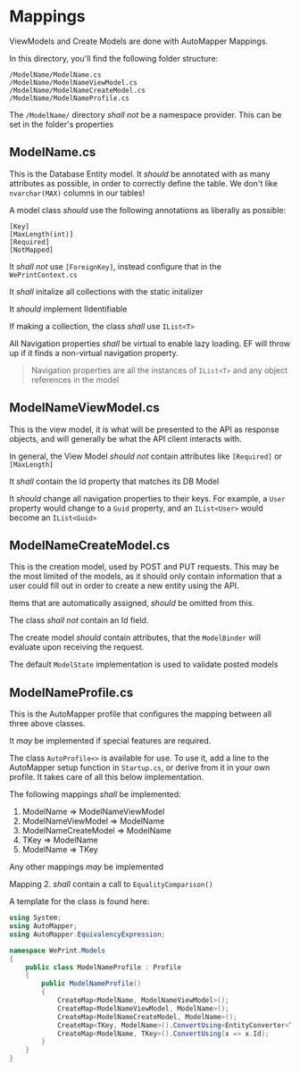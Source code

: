 ﻿# Mappings

ViewModels and Create Models are done with AutoMapper Mappings.

In this directory, you'll find the following folder structure:

```
/ModelName/ModelName.cs
/ModelName/ModelNameViewModel.cs
/ModelName/ModelNameCreateModel.cs
/ModelName/ModelNameProfile.cs
```

The `/ModelName/` directory *shall not* be a namespace provider. This can be set in the folder's properties

## ModelName.cs

This is the Database Entity model. It *should* be annotated with as many attributes as possible, in order to correctly define the table. We don't like `nvarchar(MAX)` columns in our tables!

A model class *should* use the following annotations as liberally as possible:

```
[Key]
[MaxLength(int)]
[Required]
[NotMapped]
```

It *shall not* use `[ForeignKey]`, instead configure that in the `WePrintContext.cs`

It *shall* initalize all collections with the static initalizer

It *should* implement IIdentifiable<TKey>

If making a collection, the class *shall* use `IList<T>`

All Navigation properties *shall* be virtual to enable lazy loading. EF will throw up if it finds a non-virtual navigation property.

> Navigation properties are all the instances of `IList<T>` and any object references in the model


## ModelNameViewModel.cs

This is the view model, it is what will be presented to the API as response objects, and will generally be what the API client interacts with.

In general, the View Model *should not* contain attributes like `[Required]` or `[MaxLength]`

It *shall* contain the Id property that matches its DB Model

It *should* change all navigation properties to their keys. For example, a `User` property would change to a `Guid` property, and an `IList<User>` would become an `IList<Guid>`

## ModelNameCreateModel.cs

This is the creation model, used by POST and PUT requests. This may be the most limited of the models, as it should only contain information that a user could fill out in order to create a new entity using the API.

Items that are automatically assigned, *should* be omitted from this.

The class *shall not* contain an Id field.

The create model *should* contain attributes, that the `ModelBinder` will evaluate upon receiving the request.

The default `ModelState` implementation is used to validate posted models

## ModelNameProfile.cs

This is the AutoMapper profile that configures the mapping between all three above classes.

It *may* be implemented if special features are required. 

The class `AutoProfile<>` is available for use. To use it, add a line to the AutoMapper setup function in `Startup.cs`, or derive from it in your own profile. It takes care of all this below implementation.

The following mappings *shall* be implemented:

1. ModelName => ModelNameViewModel
2. ModelNameViewModel => ModelName
3. ModelNameCreateModel => ModelName
4. TKey => ModelName
5. ModelName => TKey

Any other mappings *may* be implemented

Mapping 2. *shall* contain a call to `EqualityComparison()`

A template for the class is found here:

```c#
using System;
using AutoMapper;
using AutoMapper.EquivalencyExpression;

namespace WePrint.Models
{
    public class ModelNameProfile : Profile
    {
        public ModelNameProfile()
        {
            CreateMap<ModelName, ModelNameViewModel>();
            CreateMap<ModelNameViewModel, ModelName>();
            CreateMap<ModelNameCreateModel, ModelName>();
            CreateMap<TKey, ModelName>().ConvertUsing<EntityConverter<TKey, ModelName>>();
            CreateMap<ModelName, TKey>().ConvertUsing(x => x.Id);
        }
    }
}
```
